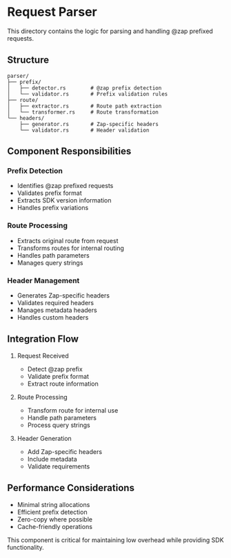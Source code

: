 # Request Parser

This directory contains the logic for parsing and handling @zap prefixed requests.

## Structure

```
parser/
├── prefix/
│   ├── detector.rs        # @zap prefix detection
│   └── validator.rs       # Prefix validation rules
├── route/
│   ├── extractor.rs       # Route path extraction
│   └── transformer.rs     # Route transformation
└── headers/
    ├── generator.rs       # Zap-specific headers
    └── validator.rs       # Header validation
```

## Component Responsibilities

### Prefix Detection
- Identifies @zap prefixed requests
- Validates prefix format
- Extracts SDK version information
- Handles prefix variations

### Route Processing
- Extracts original route from request
- Transforms routes for internal routing
- Handles path parameters
- Manages query strings

### Header Management
- Generates Zap-specific headers
- Validates required headers
- Manages metadata headers
- Handles custom headers

## Integration Flow

1. Request Received
   - Detect @zap prefix
   - Validate prefix format
   - Extract route information

2. Route Processing
   - Transform route for internal use
   - Handle path parameters
   - Process query strings

3. Header Generation
   - Add Zap-specific headers
   - Include metadata
   - Validate requirements

## Performance Considerations

- Minimal string allocations
- Efficient prefix detection
- Zero-copy where possible
- Cache-friendly operations

This component is critical for maintaining low overhead while providing SDK functionality.
